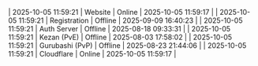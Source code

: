 | 2025-10-05 11:59:21 | Website | Online | 2025-10-05 11:59:17 |
| 2025-10-05 11:59:21 | Registration | Offline | 2025-09-09 16:40:23 |
| 2025-10-05 11:59:21 | Auth Server | Offline | 2025-08-18 09:33:31 |
| 2025-10-05 11:59:21 | Kezan (PvE) | Offline | 2025-08-03 17:58:02 |
| 2025-10-05 11:59:21 | Gurubashi (PvP) | Offline | 2025-08-23 21:44:06 |
| 2025-10-05 11:59:21 | Cloudflare | Online | 2025-10-05 11:59:17 |
